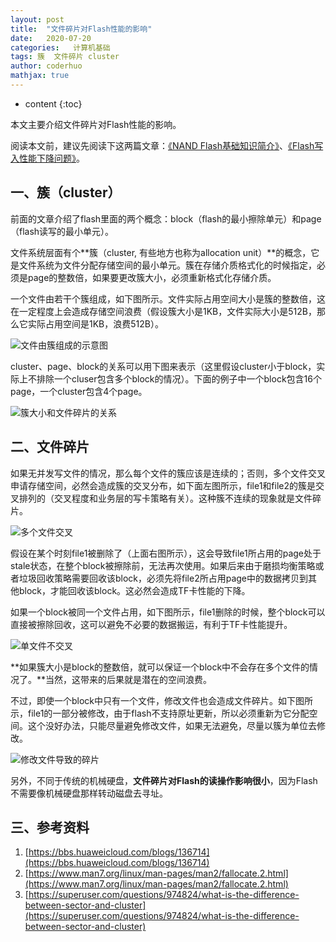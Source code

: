 ```yaml
---
layout: post  
title:  "文件碎片对Flash性能的影响"  
date:   2020-07-20  
categories:   计算机基础
tags: 簇  文件碎片 cluster
author: coderhuo  
mathjax: true
---
```


* content
{:toc}  

本文主要介绍文件碎片对Flash性能的影响。  








阅读本文前，建议先阅读下这两篇文章：[《NAND Flash基础知识简介》](http://blog.coderhuo.tech/2020/07/18/flash_basics/)、[《Flash写入性能下降问题》](http://blog.coderhuo.tech/2020/07/19/flash_write_performance/)。
## 一、簇（cluster） ##

前面的文章介绍了flash里面的两个概念：block（flash的最小擦除单元）和page（flash读写的最小单元）。  

文件系统层面有个**簇（cluster, 有些地方也称为allocation unit）**的概念，它是文件系统为文件分配存储空间的最小单元。簇在存储介质格式化的时候指定，必须是page的整数倍，如果要更改簇大小，必须重新格式化存储介质。

一个文件由若干个簇组成，如下图所示。文件实际占用空间大小是簇的整数倍，这在一定程度上会造成存储空间浪费（假设簇大小是1KB，文件实际大小是512B，那么它实际占用空间是1KB，浪费512B）。

![文件由簇组成的示意图](http://data.coderhuo.tech/blog/file_fragment/file_cluster.jpg)

cluster、page、block的关系可以用下图来表示（这里假设cluster小于block，实际上不排除一个cluser包含多个block的情况）。下面的例子中一个block包含16个page，一个cluster包含4个page。

![簇大小和文件碎片的关系](http://data.coderhuo.tech/blog/file_fragment/block_page_cluster.jpg)

## 二、文件碎片 ##

如果无并发写文件的情况，那么每个文件的簇应该是连续的；否则，多个文件交叉申请存储空间，必然会造成簇的交叉分布，如下面左图所示，file1和file2的簇是交叉排列的（交叉程度和业务层的写卡策略有关）。这种簇不连续的现象就是文件碎片。

![多个文件交叉](http://data.coderhuo.tech/blog/file_fragment/muilti_file_cross.jpg)

假设在某个时刻file1被删除了（上面右图所示），这会导致file1所占用的page处于stale状态，在整个block被擦除前，无法再次使用。如果后来由于磨损均衡策略或者垃圾回收策略需要回收该block，必须先将file2所占用page中的数据拷贝到其他block，才能回收该block。这必然会造成TF卡性能的下降。

如果一个block被同一个文件占用，如下图所示，file1删除的时候，整个block可以直接被擦除回收，这可以避免不必要的数据搬运，有利于TF卡性能提升。

![单文件不交叉](http://data.coderhuo.tech/blog/file_fragment/single_file_no_cross.jpg)

**如果簇大小是block的整数倍，就可以保证一个block中不会存在多个文件的情况了。**当然，这带来的后果就是潜在的空间浪费。

不过，即使一个block中只有一个文件，修改文件也会造成文件碎片。如下图所示，file1的一部分被修改，由于flash不支持原址更新，所以必须重新为它分配空间。这个没好办法，只能尽量避免修改文件，如果无法避免，尽量以簇为单位去修改。

![修改文件导致的碎片](http://data.coderhuo.tech/blog/file_fragment/modify_file.jpg)

另外，不同于传统的机械硬盘，**文件碎片对Flash的读操作影响很小**，因为Flash不需要像机械硬盘那样转动磁盘去寻址。

## 三、参考资料 ##

1. [https://bbs.huaweicloud.com/blogs/136714](https://bbs.huaweicloud.com/blogs/136714)
2. [https://www.man7.org/linux/man-pages/man2/fallocate.2.html](https://www.man7.org/linux/man-pages/man2/fallocate.2.html)
3. [https://superuser.com/questions/974824/what-is-the-difference-between-sector-and-cluster](https://superuser.com/questions/974824/what-is-the-difference-between-sector-and-cluster)
